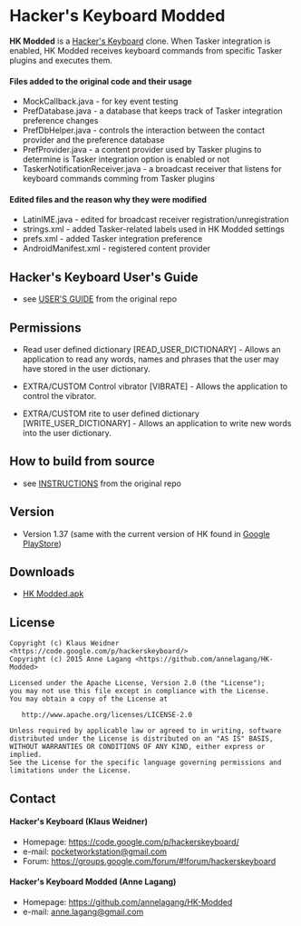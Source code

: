 Hacker's Keyboard Modded
======
**HK Modded** is a [Hacker's Keyboard](https://code.google.com/p/hackerskeyboard/) clone. When Tasker integration is enabled, HK Modded receives keyboard commands from specific Tasker plugins and executes them.

#### Files added to the original code and their usage
* MockCallback.java - for key event testing
* PrefDatabase.java - a database that keeps track of Tasker integration preference changes
* PrefDbHelper.java - controls the interaction between the contact provider and the preference database
* PrefProvider.java - a content provider used by Tasker plugins to determine is Tasker integration option is enabled or not
* TaskerNotificationReceiver.java - a broadcast receiver that listens for keyboard commands comming from Tasker plugins 

#### Edited files and the reason why they were modified
* LatinIME.java - edited for broadcast receiver registration/unregistration
* strings.xml - added Tasker-related labels used in HK Modded settings
* prefs.xml - added Tasker integration preference 
* AndroidManifest.xml - registered content provider

## Hacker's Keyboard User's Guide
* see [USER'S GUIDE](https://code.google.com/p/hackerskeyboard/wiki/UsersGuide) from the original repo

## Permissions
* Read user defined dictionary [READ_USER_DICTIONARY] - Allows an application to read any words, names and phrases that the user may have stored in the user dictionary.

* EXTRA/CUSTOM
Control vibrator [VIBRATE] - Allows the application to control the vibrator.

* EXTRA/CUSTOM
rite to user defined dictionary [WRITE_USER_DICTIONARY] - Allows an application to write new words into the user dictionary.

## How to build from source
* see [INSTRUCTIONS](https://code.google.com/p/hackerskeyboard/wiki/BuildingFromSource) from the original repo

## Version 
* Version 1.37 (same with the current version of HK found in [Google PlayStore](https://play.google.com/store/apps/details?id=org.pocketworkstation.pckeyboard))

## Downloads
* [HK Modded.apk](https://github.com/annelagang/HK-Modded/blob/master/downloads/HK%20Modded.apk?raw=true)

License
-------

    Copyright (c) Klaus Weidner <https://code.google.com/p/hackerskeyboard/>
    Copyright (c) 2015 Anne Lagang <https://github.com/annelagang/HK-Modded>

    Licensed under the Apache License, Version 2.0 (the "License");
    you may not use this file except in compliance with the License.
    You may obtain a copy of the License at

       http://www.apache.org/licenses/LICENSE-2.0

    Unless required by applicable law or agreed to in writing, software
    distributed under the License is distributed on an "AS IS" BASIS,
    WITHOUT WARRANTIES OR CONDITIONS OF ANY KIND, either express or implied.
    See the License for the specific language governing permissions and
    limitations under the License.

## Contact
#### Hacker's Keyboard (Klaus Weidner)
* Homepage: https://code.google.com/p/hackerskeyboard/
* e-mail: pocketworkstation@gmail.com
* Forum: https://groups.google.com/forum/#!forum/hackerskeyboard

#### Hacker's Keyboard Modded (Anne Lagang)
* Homepage: https://github.com/annelagang/HK-Modded
* e-mail: anne.lagang@gmail.com
